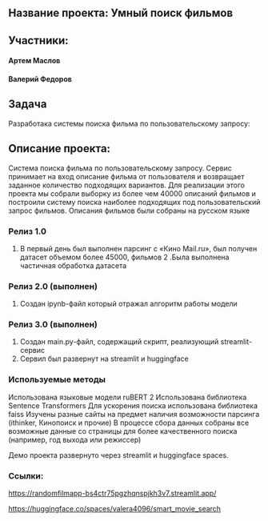 ## Название проекта: Умный поиск фильмов

## Участники:

#### Артем Маслов
#### Валерий Федоров


## Задача
Разработака системы поиска фильма по пользовательскому запросу:

## Описание проекта:
Система поиска фильма по пользовательскому запросу. Сервис принимает на вход описание фильма от пользователя и возвращает заданное количество подходящих вариантов. Для реализации этого проекта мы собрали выборку из более чем 40000 описаний фильмов и построили систему поиска наиболее подходящих под пользовательский запрос фильмов. Описания фильмов были собраны на русском языке


### Релиз 1.0 
1. В первый день был выполнен парсинг с «Кино Mail.ru», был получен датасет объемом более 45000, фильмов
2 .Была выполнена частичная обработка датасета
### Релиз 2.0 (выполнен)
1. Создан ipynb-файл который отражал алгоритм работы модели 
### Релиз 3.0 (выполнен)
1. Создан main.py-файл, содержащий скрипт, реализующий streamlit-сервис
2. Сервил был развернут на streamlit и huggingface

### Используемые методы
Использована языковые модели ruBERT 2
Использована библиотека Sentence Transformers
Для ускорения поиска использована библиотека faiss
Изучены разные сайты на предмет наличия возможности парсинга (ithinker, Кинопоиск и прочие)
В процессе сбора данных собраны все возможные данные со страницы для более качественного поиска (например, год выхода или режиссер)


Демо проекта развернуто через streamlit и huggingface spaces. 

### Ссылки: 
https://randomfilmapp-bs4ctr75pgzhqnspjkh3v7.streamlit.app/ 

https://huggingface.co/spaces/valera4096/smart_movie_search
